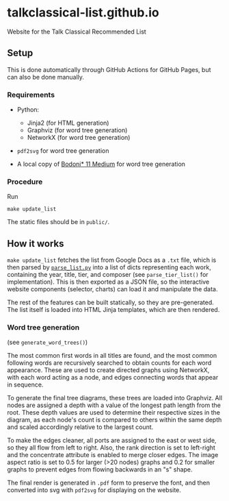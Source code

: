 # talkclassical-list.github.io
Website for the Talk Classical Recommended List

## Setup

This is done automatically through GitHub Actions for GitHub Pages, but can also be done manually.

### Requirements

* Python:
  * Jinja2 (for HTML generation)
  * Graphviz (for word tree generation)
  * NetworkX (for word tree generation)

* `pdf2svg` for word tree generation
* A local copy of [Bodoni* 11 Medium](https://indestructibletype.com/fonts/Bodoni/Bodoni-11-Medium.otf) for word tree generation

### Procedure

Run
```
make update_list
```

The static files should be in `public/`.

## How it works

`make update_list` fetches the list from Google Docs as a `.txt` file, which is then parsed by [`parse_list.py`](parse_list.py) into a list of dicts representing each work, containing the year, title, tier, and composer (see `parse_tier_list()` for implementation).
This is then exported as a JSON file, so the interactive website components (selector, charts) can load it and manipulate the data.

The rest of the features can be built statically, so they are pre-generated.
The list itself is loaded into HTML Jinja templates, which are then rendered.

### Word tree generation

(see `generate_word_trees()`)

The most common first words in all titles are found, and the most common following words are recursively searched to obtain counts for each word appearance. These are used to create directed graphs using NetworkX, with each word acting as a node, and edges connecting words that appear in sequence.

To generate the final tree diagrams, these trees are loaded into Graphviz. All nodes are assigned a depth with a value of the longest path length from the root. These depth values are used to determine their respective sizes in the diagram, as each node's count is compared to others within the same depth and scaled accordingly relative to the largest count.

To make the edges cleaner, all ports are assigned to the east or west side, so they all flow from left to right. Also, the rank direction is set to left-right and the concentrate attribute is enabled to merge closer edges. The image aspect ratio is set to 0.5 for larger (>20 nodes) graphs and 0.2 for smaller graphs to prevent edges from flowing backwards in an "s" shape.

The final render is generated in `.pdf` form to preserve the font, and then converted into svg with `pdf2svg` for displaying on the website.
